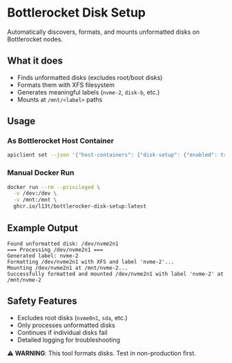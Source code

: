 # Bottlerocket Disk Setup

Automatically discovers, formats, and mounts unformatted disks on Bottlerocket nodes.

## What it does

- Finds unformatted disks (excludes root/boot disks)
- Formats them with XFS filesystem
- Generates meaningful labels (`nvme-2`, `disk-b`, etc.)
- Mounts at `/mnt/<label>` paths

## Usage

### As Bottlerocket Host Container

```bash
apiclient set --json '{"host-containers": {"disk-setup": {"enabled": true,"superpowered": true,"source": "ghcr.io/l13t/bottlerocker-disk-setup:latest"}}}'
```

### Manual Docker Run

```bash
docker run --rm --privileged \
  -v /dev:/dev \
  -v /mnt:/mnt \
  ghcr.io/l13t/bottlerocker-disk-setup:latest
```

## Example Output

```text
Found unformatted disk: /dev/nvme2n1
=== Processing /dev/nvme2n1 ===
Generated label: nvme-2
Formatting /dev/nvme2n1 with XFS and label 'nvme-2'...
Mounting /dev/nvme2n1 at /mnt/nvme-2...
Successfully formatted and mounted /dev/nvme2n1 with label 'nvme-2' at /mnt/nvme-2
```

## Safety Features

- Excludes root disks (`nvme0n1`, `sda`, etc.)
- Only processes unformatted disks
- Continues if individual disks fail
- Detailed logging for troubleshooting

⚠️ **WARNING**: This tool formats disks. Test in non-production first.
